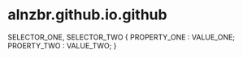 # alnzbr.github.io.github
SELECTOR_ONE, SELECTOR_TWO {
    PROPERTY_ONE : VALUE_ONE;
    PROERTY_TWO : VALUE_TWO;
}
